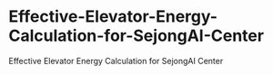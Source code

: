 # Effective-Elevator-Energy-Calculation-for-SejongAI-Center
Effective Elevator Energy Calculation for SejongAI Center
